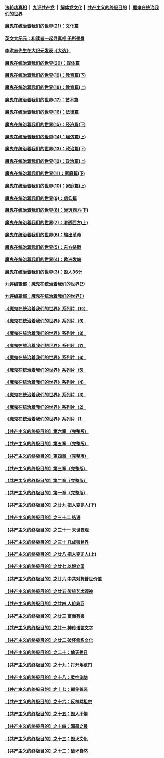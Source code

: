 ####  [法轮功真相](../../../../basic/blob/master/README.md?t=11270231) &nbsp;|&nbsp; [九评共产党](../../../../9ping.md/blob/master/README.md?t=11270231) &nbsp;|&nbsp; [解体党文化](../../../../jtdwh.md/blob/master/README.md?t=11270231)  &nbsp;|&nbsp; [共产主义的终极目的](../../../../gczydzjmd.md/blob/master/README.md?t=11270231) &nbsp;|&nbsp; [魔鬼在统治我们的世界](../../../../mgztzwmdsj.md/blob/master/README.md?t=11270231) 

#### [魔鬼在统治着我们的世界(21)：文化篇](../pages/nsc422/n10597706.md?t=11270231) 

#### [英文大纪元：和读者一起寻真相 无所畏惧](../pages/nsc422/n12542027.md?t=11270231) 

#### [李洪志先生在大纪元发表《大选》](../pages/nsc422/n12534746.md?t=11270231) 

#### [魔鬼在统治着我们的世界(20)：媒体篇](../pages/nsc422/n10586579.md?t=11270231) 

#### [魔鬼在统治着我们的世界(19)：教育篇(下)](../pages/nsc422/n10564808.md?t=11270231) 

#### [魔鬼在统治着我们的世界(18)：教育篇(上)](../pages/nsc422/n10526970.md?t=11270231) 

#### [魔鬼在统治着我们的世界(17)：艺术篇](../pages/nsc422/n10499093.md?t=11270231) 

#### [魔鬼在统治着我们的世界(16)：法律篇](../pages/nsc422/n10485969.md?t=11270231) 

#### [魔鬼在统治着我们的世界(15)：经济篇(下)](../pages/nsc422/n10469975.md?t=11270231) 

#### [魔鬼在统治着我们的世界(14)：经济篇(上)](../pages/nsc422/n10457370.md?t=11270231) 

#### [魔鬼在统治着我们的世界(13)：政治篇(下)](../pages/nsc422/n10448270.md?t=11270231) 

#### [魔鬼在统治着我们的世界(12)：政治篇(上)](../pages/nsc422/n10444576.md?t=11270231) 

#### [魔鬼在统治着我们的世界(11)：家庭篇(下)](../pages/nsc422/n10440961.md?t=11270231) 

#### [魔鬼在统治着我们的世界(10)：家庭篇(上)](../pages/nsc422/n10435448.md?t=11270231) 

#### [魔鬼在统治着我们的世界(9)：信仰篇](../pages/nsc422/n10432159.md?t=11270231) 

#### [魔鬼在统治着我们的世界(8)：渗透西方(下)](../pages/nsc422/n10429603.md?t=11270231) 

#### [魔鬼在统治着我们的世界(7)：渗透西方(上)](../pages/nsc422/n10426013.md?t=11270231) 

#### [魔鬼在统治着我们的世界(6)：输出革命](../pages/nsc422/n10421536.md?t=11270231) 

#### [魔鬼在统治着我们的世界(5)：东方杀戮](../pages/nsc422/n10417707.md?t=11270231) 

#### [魔鬼在统治着我们的世界(4)：欧洲发端](../pages/nsc422/n10414890.md?t=11270231) 

#### [魔鬼在统治着我们的世界(3)：毁人36计](../pages/nsc422/n10411583.md?t=11270231) 

#### [九评编辑部：魔鬼在统治着我们的世界(2)](../pages/nsc422/n10410036.md?t=11270231) 

#### [九评编辑部：魔鬼在统治着我们的世界(1)](../pages/nsc422/n10406825.md?t=11270231) 

#### [《魔鬼在统治着我们的世界》系列片（10）](../pages/nsc422/n12292670.md?t=11270231) 

#### [《魔鬼在统治着我们的世界》系列片（9）](../pages/nsc422/n12290859.md?t=11270231) 

#### [《魔鬼在统治着我们的世界》系列片（8）](../pages/nsc422/n12287445.md?t=11270231) 

#### [《魔鬼在统治着我们的世界》系列片（7）](../pages/nsc422/n12283425.md?t=11270231) 

#### [《魔鬼在统治着我们的世界》系列片（6）](../pages/nsc422/n12282314.md?t=11270231) 

#### [《魔鬼在统治着我们的世界》系列片（5）](../pages/nsc422/n12281419.md?t=11270231) 

#### [《魔鬼在统治着我们的世界》系列片（4）](../pages/nsc422/n12274024.md?t=11270231) 

#### [《魔鬼在统治着我们的世界》系列片（3）](../pages/nsc422/n12271322.md?t=11270231) 

#### [《魔鬼在统治着我们的世界》系列片（2）](../pages/nsc422/n12269049.md?t=11270231) 

#### [《魔鬼在统治着我们的世界》系列片（1）](../pages/nsc422/n12267575.md?t=11270231) 

#### [【共产主义的终极目的】第六章 （完整版）](../pages/nsc422/n11428913.md?t=11270231) 

#### [【共产主义的终极目的】第五章 （完整版）](../pages/nsc422/n11428912.md?t=11270231) 

#### [【共产主义的终极目的】第四章 （完整版）](../pages/nsc422/n11428907.md?t=11270231) 

#### [【共产主义的终极目的】第三章（完整版）](../pages/nsc422/n11428848.md?t=11270231) 

#### [【共产主义的终极目的】第二章（完整版）](../pages/nsc422/n11428831.md?t=11270231) 

#### [【共产主义的终极目的】第一章（完整版）](../pages/nsc422/n11417651.md?t=11270231) 

#### [【共产主义的终极目的】之廿九 把人变非人(下)](../pages/nsc422/n11344140.md?t=11270231) 

#### [【共产主义的终极目的】之三十二 结语](../pages/nsc422/n11360535.md?t=11270231) 

#### [【共产主义的终极目的】之三十一 末世景观](../pages/nsc422/n11351129.md?t=11270231) 

#### [【共产主义的终极目的】之三十 几成狼世界](../pages/nsc422/n11348280.md?t=11270231) 

#### [【共产主义的终极目的】之廿八 把人变非人(上)](../pages/nsc422/n11340492.md?t=11270231) 

#### [【共产主义的终极目的】之廿七 以恨立国](../pages/nsc422/n11336944.md?t=11270231) 

#### [【共产主义的终极目的】之廿六 中共对抗普世价值](../pages/nsc422/n11324785.md?t=11270231) 

#### [【共产主义的终极目的】之廿五 传统艺术颂神](../pages/nsc422/n11296396.md?t=11270231) 

#### [【共产主义的终极目的】之廿四 人伦典范](../pages/nsc422/n11296397.md?t=11270231) 

#### [【共产主义的终极目的】之廿三 富而有德](../pages/nsc422/n11283598.md?t=11270231) 

#### [【共产主义的终极目的】之廿一 神传语言文字](../pages/nsc422/n11263265.md?t=11270231) 

#### [【共产主义的终极目的】之廿二 破坏修炼文化](../pages/nsc422/n11245728.md?t=11270231) 

#### [【共产主义的终极目的】之二十：偷天换日](../pages/nsc422/n11238846.md?t=11270231) 

#### [【共产主义的终极目的】之十九：打开地狱门](../pages/nsc422/n11206376.md?t=11270231) 

#### [【共产主义的终极目的】之十八：柔性洗脑](../pages/nsc422/n11199994.md?t=11270231) 

#### [【共产主义的终极目的】之十七：颠倒善恶](../pages/nsc422/n11179782.md?t=11270231) 

#### [【共产主义的终极目的】之十六：反神骂祖宗](../pages/nsc422/n11166798.md?t=11270231) 

#### [【共产主义的终极目的】之十五：毁人不倦](../pages/nsc422/n11166792.md?t=11270231) 

#### [【共产主义的终极目的】之十四：邪恶之最](../pages/nsc422/n11150249.md?t=11270231) 

#### [【共产主义的终极目的】之十三：毁灭文化](../pages/nsc422/n11135227.md?t=11270231) 

#### [【共产主义的终极目的】之十二：破坏自然](../pages/nsc422/n11135214.md?t=11270231) 

